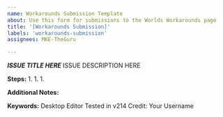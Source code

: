 ```yaml
---
name: Workarounds Submission Template
about: Use this form for submissions to the Worlds Workarounds page
title: '[Workarounds Submission]'
labels: 'workarounds-submission'
assignees: MKE-TheGuru

---
```


***ISSUE TITLE HERE***
ISSUE DESCRIPTION HERE

**Steps:**
1. 
1. 
1. 

**Additional Notes:**

**Keywords:** Desktop Editor
Tested in v214
Credit:  Your Username
